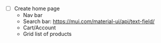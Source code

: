 - [ ] Create home page
  - Nav bar
  - Search bar: https://mui.com/material-ui/api/text-field/
  - Cart/Account
  - Grid list of products
